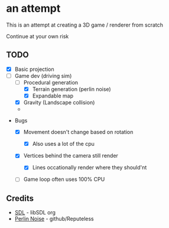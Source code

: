 # an attempt

This is an attempt at creating a 3D game / renderer from scratch

Continue at your own risk



## TODO
- [x] Basic projection
- [ ] Game dev (driving sim)
    - [ ] Procedural generation
        - [x] Terrain generation (perlin noise)
        - [x] Expandable map
    - [x] Gravity (Landscape collision)
    - 
- Bugs
    - [x] Movement doesn't change based on rotation
        - [x] Also uses a lot of the cpu
    - [x] Vertices behind the camera still render
        - [x] Lines occationally render where they should'nt
    - [ ] Game loop often uses 100% CPU



## Credits

- [SDL]("https://www.libsdl.org") - libSDL org
- [Perlin Noise]("https://github.com/Reputeless/PerlinNoise") - github/Reputeless